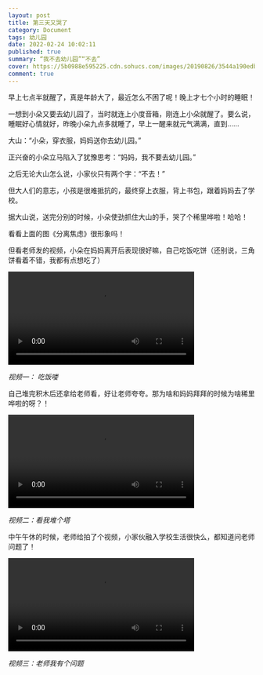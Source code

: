 ```yaml
---
layout: post
title: 第三天又哭了
category: Document
tags: 幼儿园
date: 2022-02-24 10:02:11
published: true
summary: “我不去幼儿园”“不去”
cover: https://5b0988e595225.cdn.sohucs.com/images/20190826/3544a190edb242f1850c86719300c072.jpeg
comment: true
---
```


早上七点半就醒了，真是年龄大了，最近怎么不困了呢！晚上才七个小时的睡眠！

一想到小朵又要去幼儿园了，当时就连上小度音箱，刚连上小朵就醒了。要么说，睡眠好心情就好，昨晚小朵九点多就睡了，早上一醒来就元气满满，直到……

大山：“小朵，穿衣服，妈妈送你去幼儿园。”

正兴奋的小朵立马陷入了犹豫思考：“妈妈，我不要去幼儿园。”

之后无论大山怎么说，小家伙只有两个字：“不去！”

但大人们的意志，小孩是很难抵抗的，最终穿上衣服，背上书包，跟着妈妈去了学校。

据大山说，送完分别的时候，小朵使劲抓住大山的手，哭了个稀里哗啦！哈哈！

看看上面的图《分离焦虑》很形象吗！

但看老师发的视频，小朵在妈妈离开后表现很好嘛，自己吃饭吃饼（还别说，三角饼看着不错，我都有点想吃了）

<video controls preload="metadata" width="380px" src="http://v.xiaohongshu.com/01e217389c63e1fb010370037f2ab53c3c_259.mp4?sign=060e73c1cbee29400cb6141398dce263&t=6218fd00"></video>

*视频一： 吃饭喽*

自己堆完积木后还拿给老师看，好让老师夸夸。那为啥和妈妈拜拜的时候为啥稀里哗啦的呀？！

<video controls preload="metadata" width="380px" src="http://v.xiaohongshu.com/01e21738ce63e6d9018370037f2ab623b6_259.mp4?sign=66ff523193def713fe4ff6ece2434667&t=6218fd00"></video>

*视频二：看我堆个塔*

中午午休的时候，老师给拍了个视频，小家伙融入学校生活很快么，都知道问老师问题了！

<video controls preload="metadata" width="380px" src="http://v.xiaohongshu.com/01e21758a463c0fc018370037f2b327f7f_259.mp4?sign=9afa3b06be431dbd7220ba7f263a942f&t=6218fd00"></video>

*视频三：老师我有个问题*
